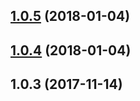 <a name="1.0.5"></a>
## [1.0.5](https://github.com/tinper-bee/button/compare/1.0.4...1.0.5) (2018-01-04)



<a name="1.0.4"></a>
## [1.0.4](https://github.com/tinper-bee/button/compare/1.0.3...1.0.4) (2018-01-04)



<a name="1.0.3"></a>
## 1.0.3 (2017-11-14)



